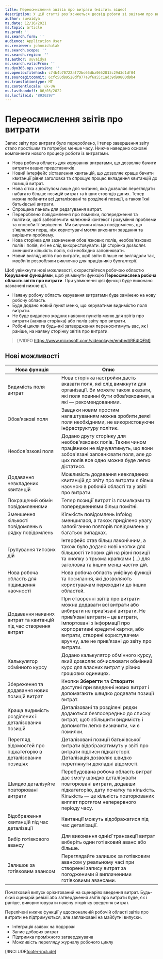```yaml
---
title: Переосмислення звітів про витрати (містить відео)
description: У цій статті роз’яснюється досвід роботи зі звітами про витрати, що сприймається по-новому.
author: suvaidya
ms.date: 12/16/2021
ms.topic: article
ms.prod: ''
ms.search.form: ''
audience: Application User
ms.reviewer: johnmichalak
ms.search.scope: ''
ms.search.region: ''
ms.author: suvaidya
ms.search.validFrom: ''
ms.dyn365.ops.version: ''
ms.openlocfilehash: c74b4b70722af72bc66dba0662813c29d3d1df04
ms.sourcegitcommit: 6cfc50d89528df977a8f6a55c1ad39d99800d9b4
ms.translationtype: MT
ms.contentlocale: uk-UA
ms.lasthandoff: 06/03/2022
ms.locfileid: "8930297"
---
```

# <a name="expense-reports-reimagined"></a>Переосмислення звітів про витрати

Запис звіту про витрати було перероблено, і тепер завершення звіту стало простішим та потребує менше часу. Нижче наведено основні компоненти нового процесу роботи із витратами.

- Нова робоча область для керування витратами, що дозволяє бачити витрати ваших представників.
- Новий інтерфейс зіставлення квитанцій, що дозволяє краще бачити квитанції рівня заголовка та спрощує процес вкладення квитанцій до позицій витрат.
- Нова сітка з доступом лише для читання, яка дозволяє переглядати набагато більше позицій витрат та інших стовпців даних. Тепер можна побачити всі деталізовані та розділені позиції, а також їхні батьківські витрати.
- Спрощена панель для редагування витрат.
- Перероблено повідомлення про помилки, попередження та політики, щоб забезпечити належний контекст і розуміння проблеми та способи її вирішення. Ми вилучили кілька повідомлень, що з'являлися перш, ніж користувачі могли виконати завдання та вирішити проблему.
- Нова сторінка для зазначення обов'язкових полів, необов'язкових полів і полів, які не слід використовувати. Ця сторінка дозволяє зменшити кількість полів, які необхідно заповнювати.
- Новий вигляд звітів про витрати, щоб звіти більше не виглядали так, мовби їх розробляли виключно для працівників бухгалтерії.

Щоб увімкнути нові можливості, скористайтеся робочою областю **Керування функціями**, щоб увімкнути функцію **Переосмислена робоча область звітів про витрати**. При увімкненні цієї функції буде виконано зазначені нижче дії.

- Наявну робочу область керування витратами буде замінено на нову робочу область.
- Буде додано новий пункт меню, що керуватиме видимістю поля витрати.
- Не буде видалено жодних наявних пунктів меню для звітів про витрати (наявна сторінка) або полів звіту про витрати.
- Робочі цикли та будь-які затвердження переноситимуть вас, як і раніше, на наявну сторінку звітів про витрати.

> [!VIDEO https://www.microsoft.com/videoplayer/embed/RE4IQFM]

## <a name="new-features"></a>Нові можливості

| Нова функція | Опис |
|---|----|
| Видимість поля витрат | Нова сторінка настройки дасть вказати поля, які слід вимкнути для організації. Ви можете також вказати, які поля повинні бути обов’язковими, а які — рекомендованими. |
| Обов’язкові поля | Завдяки новим простим налаштуванням можна зробити деякі поля необхідними, не використовуючи інфраструктуру політик. |
| Необов’язкові поля | Додано другу сторінку для необов'язкових полів. Таким чином працівники не відчуватимуть, що вони зобов'язані заповнювати поля, але до цих полів все одно можна буде легко дістатися. |
| Додавання невкладених квитанцій | Можливість додавання невкладених квитанцій до звіту про витрати є більш наочною в робочій області та у звіті про витрати. |
| Покращений обмін повідомленнями | Тепер позиції витрат із помилками та попередженнями більш помітні. |
| Зменшення кількості повідомлень в рядку повідомлень| Кількість повідомлень Infolog зменшилася, а також приділено увагу запобіганню повторів повідомлень у багатьох випадках. |
| Групування типових дій | Інтерфейс став більш лаконічним, а також було додано нові кнопки для більшості типових дій на рівні позиції та кнопку з трьома крапками (...) для заголовка та інших менш частих дій. |
| Нова робоча область для підвищення наочності | Нова робоча область уніфікує функції та посилання, які дозволяють користувачам переходити до інших областей. |
| Додавання наявних витрат та квитанцій під час створення витрат | При створенні звітів про витрати можна додавати всі витрати або вибирати не прив’язані витрати. Не прив’язані витрати – це витрати, імпортовані з інформації про корпоративні кредитні картки, або витрати, створені користувачем вручну, але не прив’язані до звіту про витрати.|
| Калькулятор обмінного курсу | Додано калькулятор обмінного курсу, який дозволяє обчислювати обмінний курс для власних витрат у різних грошових одиницях. |
| Збереження та додавання нових позицій витрат | Кнопки **Зберегти** та **Створити** доступні при введенні нових витрат і допомагають швидко додавати позиції витрат. |
| Краща видимість розділених і деталізованих позицій | Деталізовані та розділені рядки додаються безпосередньо до списку витрат, щоб збільшити видимість і допомогти легко визначити, чи є помилки. |
| Перегляд відомостей про підкатегорію в деталізованих позиціях | Деталізовані позиції батьківської витрати відображатимуть у звіті про витрати підписи підкатегорії. Деталізація дозволяє швидко переглянути докладні відомості.|
|Швидко деталізуйте повторювані витрати | Перебудована робоча область витрат дає змогу швидко деталізувати повторювані витрати, додавши підкатегорію, дату початку та кількість. Кількість — це кількість повторюваних виплат протягом неперервного періоду часу. |
| Відображення квитанцій під час деталізації | Квитанції можуть відображатися під час деталізації. |
| Вибір готівкового авансу | Для виконання однієї транзакції витрат виберіть один готівковий аванс або більше. |
| Залишок за готівковим авансом | Переглядайте залишок за готівковим авансом у реальному часі при створенні запису витрат за погодженими й виплаченими готівковими авансами. |

Початковий випуск орієнтований на сценаріях введення витрат. Будь-який сценарій ревізії або затвердження звітів про витрати буде, як і раніше, використовувати наявну сторінку введення витрат.


Перелічені нижче функції у вдосконаленій робочій області звітів про витрати не підтримуються, але заплановані на майбутні випуски. 

- Інтеграція заявок на подорожі
- Запис добових витрат
- Підтримка проміжного затверджувача
- Можливість перегляду журналу робочого циклу


[!INCLUDE[footer-include](../includes/footer-banner.md)]
